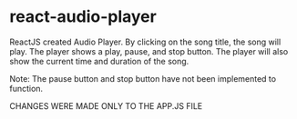 # react-audio-player
ReactJS created Audio Player.  By clicking on the song title, the song will play.  The player shows a play, pause, and stop button.  The player will also show the current time and duration of the song.




Note: The pause button and stop button have not been implemented to function.


CHANGES WERE MADE ONLY TO THE APP.JS FILE
